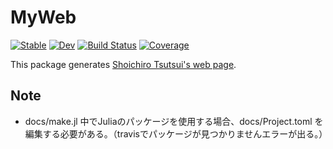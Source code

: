 # MyWeb

[![Stable](https://img.shields.io/badge/docs-stable-blue.svg)](https://Shoichiro-Tsutsui.github.io/MyWeb.jl/stable)
[![Dev](https://img.shields.io/badge/docs-dev-blue.svg)](https://Shoichiro-Tsutsui.github.io/MyWeb.jl/dev)
[![Build Status](https://travis-ci.com/Shoichiro-Tsutsui/MyWeb.jl.svg?branch=master)](https://travis-ci.com/Shoichiro-Tsutsui/MyWeb.jl)
[![Coverage](https://codecov.io/gh/Shoichiro-Tsutsui/MyWeb.jl/branch/master/graph/badge.svg)](https://codecov.io/gh/Shoichiro-Tsutsui/MyWeb.jl)

This package generates [Shoichiro Tsutsui's web page](https://shoichiro-tsutsui.github.io/MyWeb.jl/stable).


## Note
- docs/make.jl 中でJuliaのパッケージを使用する場合、docs/Project.toml を編集する必要がある。（travisでパッケージが見つかりませんエラーが出る。）
